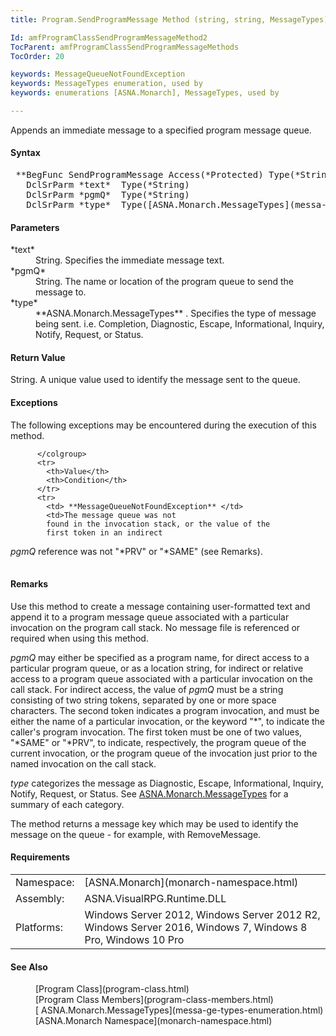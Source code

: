 ```yaml
---
title: Program.SendProgramMessage Method (string, string, MessageTypes)

Id: amfProgramClassSendProgramMessageMethod2
TocParent: amfProgramClassSendProgramMessageMethods
TocOrder: 20

keywords: MessageQueueNotFoundException
keywords: MessageTypes enumeration, used by
keywords: enumerations [ASNA.Monarch], MessageTypes, used by

---
```


Appends an immediate message to a specified program message queue.

#### Syntax
<pre class="syntax"> **BegFunc SendProgramMessage Access(*Protected) Type(*String)
   DclSrParm *text*  Type(*String)
   DclSrParm *pgmQ*  Type(*String)
   DclSrParm *type*  Type([ASNA.Monarch.MessageTypes](messa-ge-types-enumeration.html))** </pre>

#### Parameters
<dl>
        <dt>
 *text* 
        </dt>
        <dd>String. Specifies the immediate message text.</dd>
        <dt>
 *pgmQ* 
        </dt>
        <dd>String. The name or location of the program queue to
        send the message to.</dd>
        <dt>
 *type* 
        </dt>
        <dd>
 **ASNA.Monarch.MessageTypes** . Specifies the
        type of message being sent. i.e. Completion, Diagnostic,
        Escape, Informational, Inquiry, Notify, Request, or
        Status.</dd>
</dl>

#### Return Value
String. A unique value used to identify the message sent to the queue.

#### Exceptions
The following exceptions may be encountered during the execution of this method.
<table class="mytable" cellspacing="0" cellpadding="4" width="90%">
          <colgroup>
            <col width="50%" />
            <col width="50%" />

          </colgroup>
          <tr>
            <th>Value</th>
            <th>Condition</th>
          </tr>
          <tr>
            <td> **MessageQueueNotFoundException** </td>
            <td>The message queue was not
            found in the invocation stack, or the value of the
            first token in an indirect 
 *pgmQ*  reference was not "*PRV" or "*SAME" (see
            Remarks).</td>
          </tr>
</table>

#### Remarks
Use this method to create a message containing user-formatted text and append it to a program message queue associated with a particular invocation on the program call stack. No message file is referenced or required when using this method.

*pgmQ* may either be specified as a program name, for direct access to a particular program queue, or as a location string, for indirect or relative access to a program queue associated with a particular invocation on the call stack. For indirect access, the value of *pgmQ* must be a string consisting of two string tokens, separated by one or more space characters. The second token indicates a program invocation, and must be either the name of a particular invocation, or the keyword "*", to indicate the caller's program invocation. The first token must be one of two values, "*SAME" or "*PRV", to indicate, respectively, the program queue of the current invocation, or the program queue of the invocation just prior to the named invocation on the call stack.

*type* categorizes the message as Diagnostic, Escape, Informational, Inquiry, Notify, Request, or Status. See [ ASNA.Monarch.MessageTypes](messa-ge-types-enumeration.html) for a summary of each category.

The method returns a message key which may be used to identify the message on the queue - for example, with RemoveMessage.
<!-- start -->

#### Requirements
<table class="dttable" cellspacing="0" cellpadding="4" width="60%">
           <colgroup>
            <col width="15%" style="font-weight:bold" />
            <col width="85%" />
          </colgroup>
          <tr>
            <td>Namespace:</td>
            <td>[ASNA.Monarch](monarch-namespace.html)</td>
          </tr>
          <tr>
            <td>Assembly:</td>
            <td>ASNA.VisualRPG.Runtime.DLL</td>
          </tr>
         <tr>
            <td>Platforms:</td>
            <td> Windows Server 2012, Windows Server 2012 R2, Windows Server 2016, Windows 7, Windows 8 Pro, Windows 10 Pro</td>
         </tr>
</table>

<!-- end -->

#### See Also
<dl>
        <dd>[Program
        Class](program-class.html)</dd>
        <dd>
        [Program
        Class Members](program-class-members.html)</dd>
<dd>[
        ASNA.Monarch.MessageTypes](messa-ge-types-enumeration.html)</dd>
<dd>[ASNA.Monarch
        Namespace](monarch-namespace.html)</dd>
</dl>

